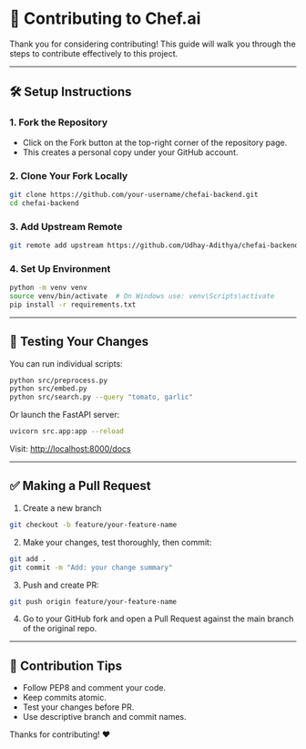 # 🤝 Contributing to Chef.ai

Thank you for considering contributing! This guide will walk you through the steps to contribute effectively to this project.

---

## 🛠️ Setup Instructions

### 1. Fork the Repository

* Click on the Fork button at the top-right corner of the repository page.
* This creates a personal copy under your GitHub account.

### 2. Clone Your Fork Locally

```bash
git clone https://github.com/your-username/chefai-backend.git
cd chefai-backend
```

### 3. Add Upstream Remote

```bash
git remote add upstream https://github.com/Udhay-Adithya/chefai-backend.git
```

### 4. Set Up Environment

```bash
python -m venv venv
source venv/bin/activate  # On Windows use: venv\Scripts\activate
pip install -r requirements.txt
```

---

## 🧪 Testing Your Changes

You can run individual scripts:

```bash
python src/preprocess.py
python src/embed.py
python src/search.py --query "tomato, garlic"
```

Or launch the FastAPI server:

```bash
uvicorn src.app:app --reload
```

Visit: [http://localhost:8000/docs](http://localhost:8000/docs)

---

## ✅ Making a Pull Request

1. Create a new branch

```bash
git checkout -b feature/your-feature-name
```

2. Make your changes, test thoroughly, then commit:

```bash
git add .
git commit -m "Add: your change summary"
```

3. Push and create PR:

```bash
git push origin feature/your-feature-name
```

4. Go to your GitHub fork and open a Pull Request against the main branch of the original repo.

---

## 📌 Contribution Tips

* Follow PEP8 and comment your code.
* Keep commits atomic.
* Test your changes before PR.
* Use descriptive branch and commit names.

Thanks for contributing! ❤️
